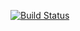 [![Build Status](https://travis-ci.org/kate-lozovaya/lab05.svg?branch=master)](https://travis-ci.org/kate-lozovaya/lab06)
